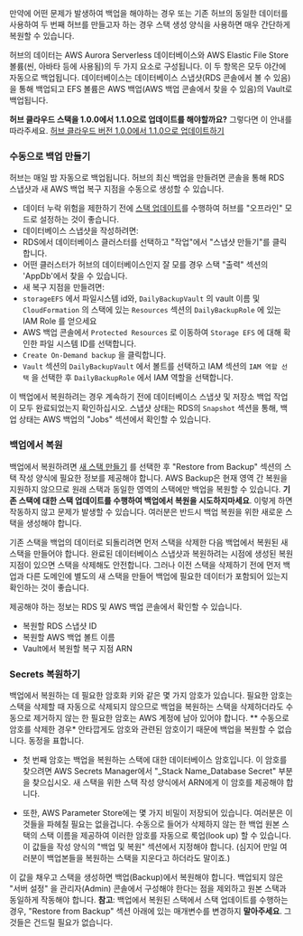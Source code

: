 만약에 어떤 문제가 발생하여 백업을 해야하는 경우 또는 기존 허브의 동일한 데이터를 사용하여 두 번째 허브를 만들고자 하는 경우
스택 생성 양식을 사용하면 매우 간단하게 복원할 수 있습니다.

허브의 데이터는 AWS Aurora Serverless 데이터베이스와 AWS Elastic File Store 볼륨(씬, 아바타 등에 사용됨)의 두 가지 요소로 구성됩니다.
이 두 항목은 모두 야간에 자동으로 백업됩니다. 데이터베이스는 데이터베이스 스냅샷(RDS 콘솔에서 볼 수 있음)을 통해 백업되고
EFS 볼륨은 AWS 백업(AWS 백업 콘솔에서 찾을 수 있음)의 Vault로 백업됩니다.

**허브 클라우드 스택을 1.0.0에서 1.1.0으로 업데이트를 해야할까요?** 그렇다면 이 안내를 따라주세요.
[허브 클라우드 버전 1.0.0에서 1.1.0으로 업데이트하기](hubs-cloud-aws-updating-the-stack-ko.md)

### 수동으로 백업 만들기

허브는 매일 밤 자동으로 백업됩니다. 허브의 최신 백업을 만들려면 콘솔을 통해 RDS 스냅샷과 새 AWS 백업 복구 지점을 수동으로 생성할 수 있습니다.

- 데이터 누락 위험을 제한하기 전에 [스택 업데이트](hubs-cloud-aws-updating-the-stack-ko.md)를 수행하여 허브를 "오프라인" 모드로 설정하는 것이 좋습니다.
- 데이터베이스 스냅샷을 작성하려면:
- RDS에서 데이터베이스 클러스터를 선택하고 "작업"에서 "스냅샷 만들기"를 클릭합니다.
- 어떤 클러스터가 허브의 데이터베이스인지 잘 모를 경우 스택 "출력" 섹션의 'AppDb'에서 찾을 수 있습니다.
- 새 복구 지점을 만들려면:
- `storageEFS` 에서 파일시스템 id와, `DailyBackupVault` 의 vault 이름 및 `CloudFormation` 의 스택에 있는 `Resources` 섹션의 `DailyBackupRole` 에 있는 IAM Role 를 얻으세요
- AWS 백업 콘솔에서 `Protected Resources` 로 이동하여 `Storage EFS` 에 대해 확인한 파일 시스템 ID를 선택합니다.
- `Create On-Demand backup` 을 클릭합니다.
- `Vault` 섹션의 `DailyBackupVault` 에서 볼트를 선택하고 IAM 섹션의 `IAM 역할 선택` 을 선택한 후 `DailyBackupRole` 에서 IAM 역할을 선택합니다.

이 백업에서 복원하려는 경우 계속하기 전에 데이터베이스 스냅샷 및 저장소 백업 작업이 모두 완료되었는지 확인하십시오.
스냅샷 상태는 RDS의 `Snapshot` 섹션을 통해, 백업 상태는 AWS 백업의 "Jobs" 섹션에서 확인할 수 있습니다.

### 백업에서 복원

백업에서 복원하려면 [새 스택 만들기](https://hubs.mozilla.com/cloud) 를 선택한 후 "Restore from Backup" 섹션의 스택 작성 양식에 필요한 정보를 제공해야 합니다.
AWS Backup은 현재 영역 간 복원을 지원하지 않으므로 원래 스택과 동일한 영역의 스택에만 백업을 복원할 수 있습니다.
**기존 스택에 대한 스택 업데이트를 수행하여 백업에서 복원을 시도하지마세요**. 이렇게 하면 작동하지 않고 문제가 발생할 수 있습니다. 여러분은 반드시 백업 복원을 위한 새로운 스택을 생성해야 합니다.

기존 스택을 백업의 데이터로 되돌리려면 먼저 스택을 삭제한 다음 백업에서 복원된 새 스택을 만들어야 합니다. 완료된 데이터베이스 스냅샷과 복원하려는 시점에 생성된 복원 지점이 있으면 스택을 삭제해도 안전합니다. 그러나 이전 스택을 삭제하기 전에 먼저 백업과 다른 도메인에 별도의 새 스택을 만들어 백업에 필요한 데이터가 포함되어 있는지 확인하는 것이 좋습니다.

제공해야 하는 정보는 RDS 및 AWS 백업 콘솔에서 확인할 수 있습니다.

- 복원할 RDS 스냅샷 ID
- 복원할 AWS 백업 볼트 이름
- Vault에서 복원할 복구 지점 ARN

### Secrets 복원하기

백업에서 복원하는 데 필요한 암호화 키와 같은 몇 가지 암호가 있습니다. 필요한 암호는 스택을 삭제할 때 자동으로 삭제되지 않으므로 백업을 복원하는 스택을 삭제하더라도 수동으로 제거하지 않는 한 필요한 암호는 AWS 계정에 남아 있어야 합니다. ** 수동으로 암호를 삭제한 경우* 안타깝게도 암호와 관련된 암호이기 때문에 백업을 복원할 수 없습니다. 동정을 표합니다.

- 첫 번째 암호는 백업을 복원하는 스택에 대한 데이터베이스 암호입니다. 이 암호를 찾으려면 AWS Secrets Manager에서 "_Stack Name_Database Secret" 부분을 찾으십시오.
  새 스택을 위한 스택 작성 양식에서 ARN에게 이 암호를 제공해야 합니다.

- 또한, AWS Parameter Store에는 몇 가지 비밀이 저장되어 있습니다. 여러분은 이것들을 파헤칠 필요는 없을겁니다. 수동으로 들어가 삭제하지 않는 한 백업 원본 스택의 스택 이름을 제공하여 이러한 암호를 자동으로 룩업(look up) 할 수 있습니다. 이 값들을 작성 양식의 "백업 및 복원" 섹션에서 지정해야 합니다. (심지어 만일 여러분이 백업본들을 복원하는 스택을 지운다고 하더라도 말이죠.)
  
이 값을 채우고 스택을 생성하면 백업(Backup)에서 복원해야 합니다. 백업되지 않은 "서버 설정" 을 관리자(Admin) 콘솔에서 구성해야 한다는 점을 제외하고 원본 스택과 동일하게 작동해야 합니다.
**참고**: 백업에서 복원된 스택에서 스택 업데이트를 수행하는 경우, "Restore from Backup" 섹션 아래에 있는 매개변수를 변경하지 **말아주세요**. 그것들은 건드릴 필요가 없습니다.
